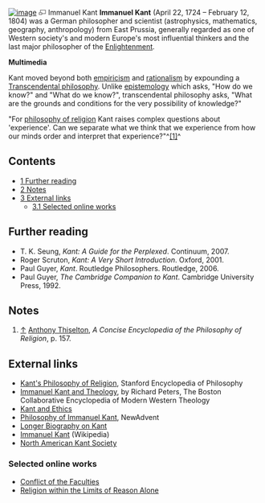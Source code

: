 [![image](images/6/69/Kant.jpg)](http://www.theopedia.com/File:Kant.jpg)
[![image](data:image/png;base64,iVBORw0KGgoAAAANSUhEUgAAAA8AAAALCAAAAACFLIiAAAAAAnRSTlMA/1uRIrUAAABPSURBVAjXY/j///+5vXDwjAHIr26ZAgXZe8H8a/+hoIcw/9nevdVL9+79DuPvzQYZFPUezu8BMZLXgkExnD8HAu6hqv//n+HZVjD4DuUDAKlChD3fj6aPAAAAAElFTkSuQmCC)](http://www.theopedia.com/File:Kant.jpg "Enlarge")
Immanuel Kant
**Immanuel Kant** (April 22, 1724 – February 12, 1804) was a German
philosopher and scientist (astrophysics, mathematics, geography,
anthropology) from East Prussia, generally regarded as one of
Western society's and modern Europe's most influential thinkers and
the last major philosopher of the
[Enlightenment](Enlightenment "Enlightenment").

**Multimedia**

Kant moved beyond both
[empiricism](http://www.wikipedia.org/wiki/Empiricism "wikipedia:Empiricism")
and
[rationalism](http://www.wikipedia.org/wiki/Rationalism "wikipedia:Rationalism")
by expounding a
[Transcendental philosophy](http://www.wikipedia.org/wiki/transcendental_philosophy "wikipedia:transcendental philosophy").
Unlike [epistemology](Epistemology "Epistemology") which asks, "How
do we know?" and "What do we know?", transcendental philosophy
asks, "What are the grounds and conditions for the very possibility
of knowledge?"

"For
[philosophy of religion](Philosophy_of_religion "Philosophy of religion")
Kant raises complex questions about 'experience'. Can we separate
what we think that we experience from how our minds order and
interpret that experience?"^[[1]](#note-0)^


## Contents

-   [1 Further reading](#Further_reading)
-   [2 Notes](#Notes)
-   [3 External links](#External_links)
    -   [3.1 Selected online works](#Selected_online_works)


## Further reading

-   T. K. Seung, *Kant: A Guide for the Perplexed*. Continuum,
    2007.
-   Roger Scruton, *Kant: A Very Short Introduction*. Oxford, 2001.
-   Paul Guyer, *Kant*. Routledge Philosophers. Routledge, 2006.
-   Paul Guyer, *The Cambridge Companion to Kant*. Cambridge
    University Press, 1992.

## Notes

1.  [↑](#ref-0)
    [Anthony Thiselton](Anthony_Thiselton "Anthony Thiselton"),
    *A Concise Encyclopedia of the Philosophy of Religion*, p. 157.

## External links

-   [Kant's Philosophy of Religion](http://plato.stanford.edu/entries/kant-religion/),
    Stanford Encyclopedia of Philosophy
-   [Immanuel Kant and Theology](http://people.bu.edu/wwildman/WeirdWildWeb/courses/mwt/dictionary/mwt_themes_450_kant.htm),
    by Richard Peters, The Boston Collaborative Encyclopedia of Modern
    Western Theology
-   [Kant and Ethics](http://ethics.acusd.edu/theories/kant/)
-   [Philosophy of Immanuel Kant](http://www.newadvent.org/cathen/08603a.htm),
    NewAdvent
-   [Longer Biography on Kant](http://www.friesian.com/kant.htm)
-   [Immanuel Kant](http://en.wikipedia.org/wiki/Immanuel_Kant)
    (Wikipedia)
-   [North American Kant Society](http://naks.ucsd.edu/)

### Selected online works

-   [Conflict of the Faculties](http://chnm.gmu.edu/revolution/d/564/)
-   [Religion within the Limits of Reason Alone](http://www.marxists.org/reference/subject/ethics/kant/religion/religion-within-reason.htm)



